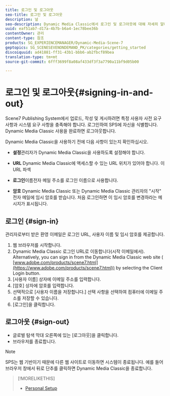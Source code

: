 ```yaml
---
title: 로그인 및 로그아웃
seo-title: 로그인 및 로그아웃
description: 널
seo-description: Dynamic Media Classic에서 로그인 및 로그아웃에 대해 자세히 알아보기
uuid: eaf51ab7-d17a-4b7b-b6a4-1ec78bee36b
contentOwner: 관리
content-type: 참조
products: SG_EXPERIENCEMANAGER/Dynamic-Media-Scene-7
geptopics: SG_SCENESEVENONDEMAND_PK/categories/getting_started
discoiquuid: ad41881-ff31-43b1-bbb6-ab2fbcf89bea
translation-type: tm+mt
source-git-commit: 6fff3699f8a08af433df3f3a7790a11bf9d05b00

---
```



# 로그인 및 로그아웃{#signing-in-and-out}

Scene7 Publishing System에서 업로드, 작성 및 게시하려면 특정 사용자 사전 요구 사항과 시스템 요구 사항을 충족해야 합니다. 로그인하여 SPS에 자신을 식별합니다. Dynamic Media Classic 사용을 완료하면 로그아웃합니다.

Dynamic Media Classic을 사용하기 전에 다음 사항이 있는지 확인하십시오.

* **설정**&#x200B;관리자가 Dynamic Media Classic을 사용하도록 설정해야 합니다.

* **URL** Dynamic Media Classic에 액세스할 수 있는 URL 위치가 있어야 합니다. 이 URL 파섹

* **로그인**&#x200B;이름전자 메일 주소를 로그인 이름으로 사용합니다.

* **암호** Dynamic Media Classic 또는 Dynamic Media Classic 관리자의 "시작" 전자 메일에 임시 암호를 받습니다. 처음 로그인하면 이 임시 암호를 변경하라는 메시지가 표시됩니다.

## 로그인 {#sign-in}

관리자로부터 받은 환영 이메일은 로그인 URL, 사용자 이름 및 임시 암호를 제공합니다.

1. 웹 브라우저를 시작합니다.
1. Dynamic Media Classic 로그인 URL로 이동합니다(시작 이메일에서). Alternatively, you can sign in from the Dynamic Media Classic web site ( [www.adobe.com/products/scene7.html](https://www.adobe.com/products/scene7.html)) by selecting the Client Login button.
1. [사용자 이름] 상자에 이메일 주소를 입력합니다.
1. [암호] 상자에 암호를 입력합니다.
1. 선택적으로 [사용자 이름을 저장합니다.] 선택 사항을 선택하여 컴퓨터에 이메일 주소를 저장할 수 있습니다.
1. [로그인]을 클릭합니다.

## 로그아웃 {#sign-out}

* 글로벌 탐색 막대 오른쪽에 있는 [로그아웃]을 클릭합니다.
* 브라우저를 종료합니다.

>[!NOTE]
>
>SPS는 웹 기반이기 때문에 다른 웹 사이트로 이동하면 시스템이 종료됩니다. 예를 들어 브라우저 창에서 뒤로 단추를 클릭하면 Dynamic Media Classic을 종료합니다.

>[!MORELIKETHIS]
>
>* [Personal Setup](personal-setup.md#personal_setup)

